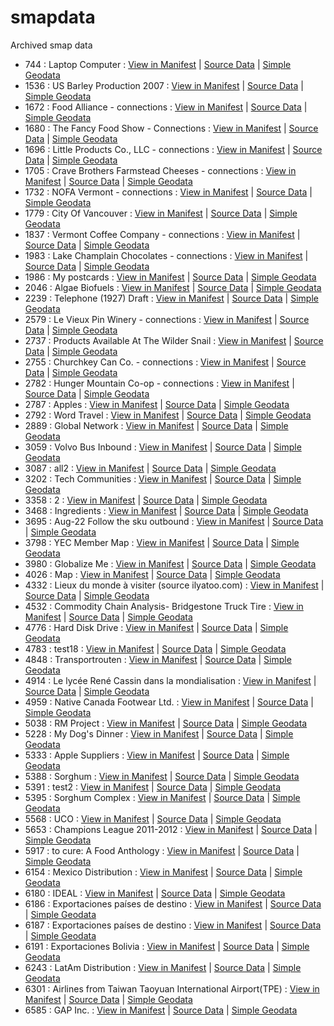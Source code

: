 # smapdata
Archived smap data

* 744 : Laptop Computer : [View in Manifest](https://rawcdn.githack.com/hock/Manifest/d67cd9577e97286e0ed262d331a6e4553ab31980/index.html#744) | [Source Data](https://github.com/hock/smapdata/blob/master/data/744.json) | [Simple Geodata](https://github.com/hock/smapdata/blob/master/data/744.geojson)
* 1536 : US Barley Production 2007 : [View in Manifest](https://rawcdn.githack.com/hock/Manifest/d67cd9577e97286e0ed262d331a6e4553ab31980/index.html#1536) | [Source Data](https://github.com/hock/smapdata/blob/master/data/1536.json) | [Simple Geodata](https://github.com/hock/smapdata/blob/master/data/1536.geojson)
* 1672 : Food Alliance - connections : [View in Manifest](https://rawcdn.githack.com/hock/Manifest/d67cd9577e97286e0ed262d331a6e4553ab31980/index.html#1672) | [Source Data](https://github.com/hock/smapdata/blob/master/data/1672.json) | [Simple Geodata](https://github.com/hock/smapdata/blob/master/data/1672.geojson)
* 1680 : The Fancy Food Show - Connections : [View in Manifest](https://rawcdn.githack.com/hock/Manifest/d67cd9577e97286e0ed262d331a6e4553ab31980/index.html#1680) | [Source Data](https://github.com/hock/smapdata/blob/master/data/1680.json) | [Simple Geodata](https://github.com/hock/smapdata/blob/master/data/1680.geojson)
* 1696 : Little Products Co., LLC - connections : [View in Manifest](https://rawcdn.githack.com/hock/Manifest/d67cd9577e97286e0ed262d331a6e4553ab31980/index.html#1696) | [Source Data](https://github.com/hock/smapdata/blob/master/data/1696.json) | [Simple Geodata](https://github.com/hock/smapdata/blob/master/data/1696.geojson)
* 1705 : Crave Brothers Farmstead Cheeses - connections : [View in Manifest](https://rawcdn.githack.com/hock/Manifest/d67cd9577e97286e0ed262d331a6e4553ab31980/index.html#1705) | [Source Data](https://github.com/hock/smapdata/blob/master/data/1705.json) | [Simple Geodata](https://github.com/hock/smapdata/blob/master/data/1705.geojson)
* 1732 : NOFA Vermont - connections : [View in Manifest](https://rawcdn.githack.com/hock/Manifest/d67cd9577e97286e0ed262d331a6e4553ab31980/index.html#1732) | [Source Data](https://github.com/hock/smapdata/blob/master/data/1732.json) | [Simple Geodata](https://github.com/hock/smapdata/blob/master/data/1732.geojson)
* 1779 : City Of Vancouver : [View in Manifest](https://rawcdn.githack.com/hock/Manifest/d67cd9577e97286e0ed262d331a6e4553ab31980/index.html#1779) | [Source Data](https://github.com/hock/smapdata/blob/master/data/1779.json) | [Simple Geodata](https://github.com/hock/smapdata/blob/master/data/1779.geojson)
* 1837 : Vermont Coffee Company - connections : [View in Manifest](https://rawcdn.githack.com/hock/Manifest/d67cd9577e97286e0ed262d331a6e4553ab31980/index.html#1837) | [Source Data](https://github.com/hock/smapdata/blob/master/data/1837.json) | [Simple Geodata](https://github.com/hock/smapdata/blob/master/data/1837.geojson)
* 1983 : Lake Champlain Chocolates - connections : [View in Manifest](https://rawcdn.githack.com/hock/Manifest/d67cd9577e97286e0ed262d331a6e4553ab31980/index.html#1983) | [Source Data](https://github.com/hock/smapdata/blob/master/data/1983.json) | [Simple Geodata](https://github.com/hock/smapdata/blob/master/data/1983.geojson)
* 1986 : My postcards : [View in Manifest](https://rawcdn.githack.com/hock/Manifest/d67cd9577e97286e0ed262d331a6e4553ab31980/index.html#1986) | [Source Data](https://github.com/hock/smapdata/blob/master/data/1986.json) | [Simple Geodata](https://github.com/hock/smapdata/blob/master/data/1986.geojson)
* 2046 : Algae Biofuels : [View in Manifest](https://rawcdn.githack.com/hock/Manifest/d67cd9577e97286e0ed262d331a6e4553ab31980/index.html#2046) | [Source Data](https://github.com/hock/smapdata/blob/master/data/2046.json) | [Simple Geodata](https://github.com/hock/smapdata/blob/master/data/2046.geojson)
* 2239 : Telephone (1927) Draft : [View in Manifest](https://rawcdn.githack.com/hock/Manifest/d67cd9577e97286e0ed262d331a6e4553ab31980/index.html#2239) | [Source Data](https://github.com/hock/smapdata/blob/master/data/2239.json) | [Simple Geodata](https://github.com/hock/smapdata/blob/master/data/2239.geojson)
* 2579 : Le Vieux Pin Winery - connections : [View in Manifest](https://rawcdn.githack.com/hock/Manifest/d67cd9577e97286e0ed262d331a6e4553ab31980/index.html#2579) | [Source Data](https://github.com/hock/smapdata/blob/master/data/2579.json) | [Simple Geodata](https://github.com/hock/smapdata/blob/master/data/2579.geojson)
* 2737 : Products Available At The Wilder Snail : [View in Manifest](https://rawcdn.githack.com/hock/Manifest/d67cd9577e97286e0ed262d331a6e4553ab31980/index.html#2737) | [Source Data](https://github.com/hock/smapdata/blob/master/data/2737.json) | [Simple Geodata](https://github.com/hock/smapdata/blob/master/data/2737.geojson)
* 2755 : Churchkey Can Co. - connections : [View in Manifest](https://rawcdn.githack.com/hock/Manifest/d67cd9577e97286e0ed262d331a6e4553ab31980/index.html#2755) | [Source Data](https://github.com/hock/smapdata/blob/master/data/2755.json) | [Simple Geodata](https://github.com/hock/smapdata/blob/master/data/2755.geojson)
* 2782 : Hunger Mountain Co-op - connections : [View in Manifest](https://rawcdn.githack.com/hock/Manifest/d67cd9577e97286e0ed262d331a6e4553ab31980/index.html#2782) | [Source Data](https://github.com/hock/smapdata/blob/master/data/2782.json) | [Simple Geodata](https://github.com/hock/smapdata/blob/master/data/2782.geojson)
* 2787 : Apples : [View in Manifest](https://rawcdn.githack.com/hock/Manifest/d67cd9577e97286e0ed262d331a6e4553ab31980/index.html#2787) | [Source Data](https://github.com/hock/smapdata/blob/master/data/2787.json) | [Simple Geodata](https://github.com/hock/smapdata/blob/master/data/2787.geojson)
* 2792 : Word Travel : [View in Manifest](https://rawcdn.githack.com/hock/Manifest/d67cd9577e97286e0ed262d331a6e4553ab31980/index.html#2792) | [Source Data](https://github.com/hock/smapdata/blob/master/data/2792.json) | [Simple Geodata](https://github.com/hock/smapdata/blob/master/data/2792.geojson)
* 2889 : Global Network : [View in Manifest](https://rawcdn.githack.com/hock/Manifest/d67cd9577e97286e0ed262d331a6e4553ab31980/index.html#2889) | [Source Data](https://github.com/hock/smapdata/blob/master/data/2889.json) | [Simple Geodata](https://github.com/hock/smapdata/blob/master/data/2889.geojson)
* 3059 : Volvo Bus Inbound : [View in Manifest](https://rawcdn.githack.com/hock/Manifest/d67cd9577e97286e0ed262d331a6e4553ab31980/index.html#3059) | [Source Data](https://github.com/hock/smapdata/blob/master/data/3059.json) | [Simple Geodata](https://github.com/hock/smapdata/blob/master/data/3059.geojson)
* 3087 : all2 : [View in Manifest](https://rawcdn.githack.com/hock/Manifest/d67cd9577e97286e0ed262d331a6e4553ab31980/index.html#3087) | [Source Data](https://github.com/hock/smapdata/blob/master/data/3087.json) | [Simple Geodata](https://github.com/hock/smapdata/blob/master/data/3087.geojson)
* 3202 : Tech Communities : [View in Manifest](https://rawcdn.githack.com/hock/Manifest/d67cd9577e97286e0ed262d331a6e4553ab31980/index.html#3202) | [Source Data](https://github.com/hock/smapdata/blob/master/data/3202.json) | [Simple Geodata](https://github.com/hock/smapdata/blob/master/data/3202.geojson)
* 3358 : 2 : [View in Manifest](https://rawcdn.githack.com/hock/Manifest/d67cd9577e97286e0ed262d331a6e4553ab31980/index.html#3358) | [Source Data](https://github.com/hock/smapdata/blob/master/data/3358.json) | [Simple Geodata](https://github.com/hock/smapdata/blob/master/data/3358.geojson)
* 3468 : Ingredients : [View in Manifest](https://rawcdn.githack.com/hock/Manifest/d67cd9577e97286e0ed262d331a6e4553ab31980/index.html#3468) | [Source Data](https://github.com/hock/smapdata/blob/master/data/3468.json) | [Simple Geodata](https://github.com/hock/smapdata/blob/master/data/3468.geojson)
* 3695 : Aug-22 Follow the sku outbound : [View in Manifest](https://rawcdn.githack.com/hock/Manifest/d67cd9577e97286e0ed262d331a6e4553ab31980/index.html#3695) | [Source Data](https://github.com/hock/smapdata/blob/master/data/3695.json) | [Simple Geodata](https://github.com/hock/smapdata/blob/master/data/3695.geojson)
* 3798 : YEC Member Map : [View in Manifest](https://rawcdn.githack.com/hock/Manifest/d67cd9577e97286e0ed262d331a6e4553ab31980/index.html#3798) | [Source Data](https://github.com/hock/smapdata/blob/master/data/3798.json) | [Simple Geodata](https://github.com/hock/smapdata/blob/master/data/3798.geojson)
* 3980 : Globalize Me : [View in Manifest](https://rawcdn.githack.com/hock/Manifest/d67cd9577e97286e0ed262d331a6e4553ab31980/index.html#3980) | [Source Data](https://github.com/hock/smapdata/blob/master/data/3980.json) | [Simple Geodata](https://github.com/hock/smapdata/blob/master/data/3980.geojson)
* 4026 : Map : [View in Manifest](https://rawcdn.githack.com/hock/Manifest/d67cd9577e97286e0ed262d331a6e4553ab31980/index.html#4026) | [Source Data](https://github.com/hock/smapdata/blob/master/data/4026.json) | [Simple Geodata](https://github.com/hock/smapdata/blob/master/data/4026.geojson)
* 4332 : Lieux du monde à visiter (source ilyatoo.com) : [View in Manifest](https://rawcdn.githack.com/hock/Manifest/d67cd9577e97286e0ed262d331a6e4553ab31980/index.html#4332) | [Source Data](https://github.com/hock/smapdata/blob/master/data/4332.json) | [Simple Geodata](https://github.com/hock/smapdata/blob/master/data/4332.geojson)
* 4532 : Commodity Chain Analysis- Bridgestone Truck Tire : [View in Manifest](https://rawcdn.githack.com/hock/Manifest/d67cd9577e97286e0ed262d331a6e4553ab31980/index.html#4532) | [Source Data](https://github.com/hock/smapdata/blob/master/data/4532.json) | [Simple Geodata](https://github.com/hock/smapdata/blob/master/data/4532.geojson)
* 4776 : Hard Disk Drive : [View in Manifest](https://rawcdn.githack.com/hock/Manifest/d67cd9577e97286e0ed262d331a6e4553ab31980/index.html#4776) | [Source Data](https://github.com/hock/smapdata/blob/master/data/4776.json) | [Simple Geodata](https://github.com/hock/smapdata/blob/master/data/4776.geojson)
* 4783 : test18 : [View in Manifest](https://rawcdn.githack.com/hock/Manifest/d67cd9577e97286e0ed262d331a6e4553ab31980/index.html#4783) | [Source Data](https://github.com/hock/smapdata/blob/master/data/4783.json) | [Simple Geodata](https://github.com/hock/smapdata/blob/master/data/4783.geojson)
* 4848 : Transportrouten : [View in Manifest](https://rawcdn.githack.com/hock/Manifest/d67cd9577e97286e0ed262d331a6e4553ab31980/index.html#4848) | [Source Data](https://github.com/hock/smapdata/blob/master/data/4848.json) | [Simple Geodata](https://github.com/hock/smapdata/blob/master/data/4848.geojson)
* 4914 : Le lycée René Cassin dans la mondialisation : [View in Manifest](https://rawcdn.githack.com/hock/Manifest/d67cd9577e97286e0ed262d331a6e4553ab31980/index.html#4914) | [Source Data](https://github.com/hock/smapdata/blob/master/data/4914.json) | [Simple Geodata](https://github.com/hock/smapdata/blob/master/data/4914.geojson)
* 4959 : Native Canada Footwear Ltd. : [View in Manifest](https://rawcdn.githack.com/hock/Manifest/d67cd9577e97286e0ed262d331a6e4553ab31980/index.html#4959) | [Source Data](https://github.com/hock/smapdata/blob/master/data/4959.json) | [Simple Geodata](https://github.com/hock/smapdata/blob/master/data/4959.geojson)
* 5038 : RM Project : [View in Manifest](https://rawcdn.githack.com/hock/Manifest/d67cd9577e97286e0ed262d331a6e4553ab31980/index.html#5038) | [Source Data](https://github.com/hock/smapdata/blob/master/data/5038.json) | [Simple Geodata](https://github.com/hock/smapdata/blob/master/data/5038.geojson)
* 5228 : My Dog's Dinner : [View in Manifest](https://rawcdn.githack.com/hock/Manifest/d67cd9577e97286e0ed262d331a6e4553ab31980/index.html#5228) | [Source Data](https://github.com/hock/smapdata/blob/master/data/5228.json) | [Simple Geodata](https://github.com/hock/smapdata/blob/master/data/5228.geojson)
* 5333 : Apple Suppliers : [View in Manifest](https://rawcdn.githack.com/hock/Manifest/d67cd9577e97286e0ed262d331a6e4553ab31980/index.html#5333) | [Source Data](https://github.com/hock/smapdata/blob/master/data/5333.json) | [Simple Geodata](https://github.com/hock/smapdata/blob/master/data/5333.geojson)
* 5388 : Sorghum : [View in Manifest](https://rawcdn.githack.com/hock/Manifest/d67cd9577e97286e0ed262d331a6e4553ab31980/index.html#5388) | [Source Data](https://github.com/hock/smapdata/blob/master/data/5388.json) | [Simple Geodata](https://github.com/hock/smapdata/blob/master/data/5388.geojson)
* 5391 : test2 : [View in Manifest](https://rawcdn.githack.com/hock/Manifest/d67cd9577e97286e0ed262d331a6e4553ab31980/index.html#5391) | [Source Data](https://github.com/hock/smapdata/blob/master/data/5391.json) | [Simple Geodata](https://github.com/hock/smapdata/blob/master/data/5391.geojson)
* 5395 : Sorghum Complex : [View in Manifest](https://rawcdn.githack.com/hock/Manifest/d67cd9577e97286e0ed262d331a6e4553ab31980/index.html#5395) | [Source Data](https://github.com/hock/smapdata/blob/master/data/5395.json) | [Simple Geodata](https://github.com/hock/smapdata/blob/master/data/5395.geojson)
* 5568 : UCO : [View in Manifest](https://rawcdn.githack.com/hock/Manifest/d67cd9577e97286e0ed262d331a6e4553ab31980/index.html#5568) | [Source Data](https://github.com/hock/smapdata/blob/master/data/5568.json) | [Simple Geodata](https://github.com/hock/smapdata/blob/master/data/5568.geojson)
* 5653 : Champions League 2011-2012 : [View in Manifest](https://rawcdn.githack.com/hock/Manifest/d67cd9577e97286e0ed262d331a6e4553ab31980/index.html#5653) | [Source Data](https://github.com/hock/smapdata/blob/master/data/5653.json) | [Simple Geodata](https://github.com/hock/smapdata/blob/master/data/5653.geojson)
* 5917 : to cure: A Food Anthology : [View in Manifest](https://rawcdn.githack.com/hock/Manifest/d67cd9577e97286e0ed262d331a6e4553ab31980/index.html#5917) | [Source Data](https://github.com/hock/smapdata/blob/master/data/5917.json) | [Simple Geodata](https://github.com/hock/smapdata/blob/master/data/5917.geojson)
* 6154 : Mexico Distribution : [View in Manifest](https://rawcdn.githack.com/hock/Manifest/d67cd9577e97286e0ed262d331a6e4553ab31980/index.html#6154) | [Source Data](https://github.com/hock/smapdata/blob/master/data/6154.json) | [Simple Geodata](https://github.com/hock/smapdata/blob/master/data/6154.geojson)
* 6180 : IDEAL : [View in Manifest](https://rawcdn.githack.com/hock/Manifest/d67cd9577e97286e0ed262d331a6e4553ab31980/index.html#6180) | [Source Data](https://github.com/hock/smapdata/blob/master/data/6180.json) | [Simple Geodata](https://github.com/hock/smapdata/blob/master/data/6180.geojson)
* 6186 : Exportaciones países de destino : [View in Manifest](https://rawcdn.githack.com/hock/Manifest/d67cd9577e97286e0ed262d331a6e4553ab31980/index.html#6186) | [Source Data](https://github.com/hock/smapdata/blob/master/data/6186.json) | [Simple Geodata](https://github.com/hock/smapdata/blob/master/data/6186.geojson)
* 6187 : Exportaciones países de destino : [View in Manifest](https://rawcdn.githack.com/hock/Manifest/d67cd9577e97286e0ed262d331a6e4553ab31980/index.html#6187) | [Source Data](https://github.com/hock/smapdata/blob/master/data/6187.json) | [Simple Geodata](https://github.com/hock/smapdata/blob/master/data/6187.geojson)
* 6191 : Exportaciones Bolivia : [View in Manifest](https://rawcdn.githack.com/hock/Manifest/d67cd9577e97286e0ed262d331a6e4553ab31980/index.html#6191) | [Source Data](https://github.com/hock/smapdata/blob/master/data/6191.json) | [Simple Geodata](https://github.com/hock/smapdata/blob/master/data/6191.geojson)
* 6243 : LatAm Distribution : [View in Manifest](https://rawcdn.githack.com/hock/Manifest/d67cd9577e97286e0ed262d331a6e4553ab31980/index.html#6243) | [Source Data](https://github.com/hock/smapdata/blob/master/data/6243.json) | [Simple Geodata](https://github.com/hock/smapdata/blob/master/data/6243.geojson)
* 6301 : Airlines from Taiwan Taoyuan International Airport(TPE) : [View in Manifest](https://rawcdn.githack.com/hock/Manifest/d67cd9577e97286e0ed262d331a6e4553ab31980/index.html#6301) | [Source Data](https://github.com/hock/smapdata/blob/master/data/6301.json) | [Simple Geodata](https://github.com/hock/smapdata/blob/master/data/6301.geojson)
* 6585 : GAP Inc. : [View in Manifest](https://rawcdn.githack.com/hock/Manifest/d67cd9577e97286e0ed262d331a6e4553ab31980/index.html#6585) | [Source Data](https://github.com/hock/smapdata/blob/master/data/6585.json) | [Simple Geodata](https://github.com/hock/smapdata/blob/master/data/6585.geojson)
